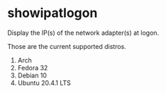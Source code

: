 # showipatlogon
Display the IP(s) of the network adapter(s) at logon.

Those are the current supported distros.

1. Arch
2. Fedora 32
3. Debian 10
4. Ubuntu 20.4.1 LTS
